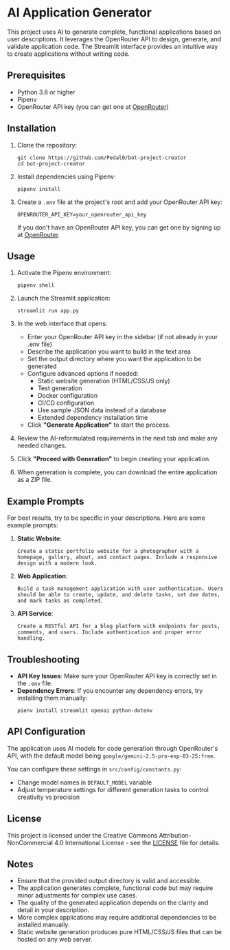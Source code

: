 # AI Application Generator

This project uses AI to generate complete, functional applications based on user descriptions. It leverages the OpenRouter API to design, generate, and validate application code. The Streamlit interface provides an intuitive way to create applications without writing code.


## Prerequisites

- Python 3.8 or higher
- Pipenv
- OpenRouter API key (you can get one at [OpenRouter](https://openrouter.ai/))

## Installation

1. Clone the repository:

   ```
   git clone https://github.com/Pedal0/bot-project-creator
   cd bot-project-creator
   ```

2. Install dependencies using Pipenv:

   ```
   pipenv install
   ```

3. Create a `.env` file at the project's root and add your OpenRouter API key:
   ```
   OPENROUTER_API_KEY=your_openrouter_api_key
   ```
   If you don't have an OpenRouter API key, you can get one by signing up at [OpenRouter](https://openrouter.ai/).

## Usage

1. Activate the Pipenv environment:

   ```
   pipenv shell
   ```

2. Launch the Streamlit application:

   ```
   streamlit run app.py
   ```

3. In the web interface that opens:

   - Enter your OpenRouter API key in the sidebar (if not already in your .env file)
   - Describe the application you want to build in the text area
   - Set the output directory where you want the application to be generated
   - Configure advanced options if needed:
     - Static website generation (HTML/CSS/JS only)
     - Test generation
     - Docker configuration
     - CI/CD configuration
     - Use sample JSON data instead of a database
     - Extended dependency installation time
   - Click **"Generate Application"** to start the process.

4. Review the AI-reformulated requirements in the next tab and make any needed changes.

5. Click **"Proceed with Generation"** to begin creating your application.

6. When generation is complete, you can download the entire application as a ZIP file.

## Example Prompts

For best results, try to be specific in your descriptions. Here are some example prompts:

1. **Static Website**:

   ```
   Create a static portfolio website for a photographer with a homepage, gallery, about, and contact pages. Include a responsive design with a modern look.
   ```

2. **Web Application**:

   ```
   Build a task management application with user authentication. Users should be able to create, update, and delete tasks, set due dates, and mark tasks as completed.
   ```

3. **API Service**:
   ```
   Create a RESTful API for a blog platform with endpoints for posts, comments, and users. Include authentication and proper error handling.
   ```

## Troubleshooting

- **API Key Issues**: Make sure your OpenRouter API key is correctly set in the `.env` file.
- **Dependency Errors**: If you encounter any dependency errors, try installing them manually:
  ```
  pienv install streamlit openai python-dotenv
  ```

## API Configuration

The application uses AI models for code generation through OpenRouter's API, with the default model being `google/gemini-2.5-pro-exp-03-25:free`.

You can configure these settings in `src/config/constants.py`:

- Change model names in `DEFAULT_MODEL` variable
- Adjust temperature settings for different generation tasks to control creativity vs precision

## License

This project is licensed under the Creative Commons Attribution-NonCommercial 4.0 International License - see the [LICENSE](LICENSE.md) file for details.

## Notes

- Ensure that the provided output directory is valid and accessible.
- The application generates complete, functional code but may require minor adjustments for complex use cases.
- The quality of the generated application depends on the clarity and detail in your description.
- More complex applications may require additional dependencies to be installed manually.
- Static website generation produces pure HTML/CSS/JS files that can be hosted on any web server.
